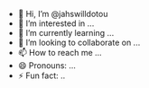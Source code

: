 - 👋 Hi, I’m @jahswilldotou
- 👀 I’m interested in ...
- 🌱 I’m currently learning ...
- 💞️ I’m looking to collaborate on ...
- 📫 How to reach me ...
- 😄 Pronouns: ...
- ⚡ Fun fact: ..

<!---
jahswilldotou/jahswilldotou is a ✨ special ✨ repository because its `README.md` (this file) appears on your GitHub profile.
You can click the Preview link to take a look at your changes.
--->
